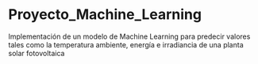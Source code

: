 # Proyecto_Machine_Learning
 Implementación de un modelo de Machine Learning para predecir valores tales como la temperatura ambiente, energía e irradiancia de una planta solar fotovoltaica
